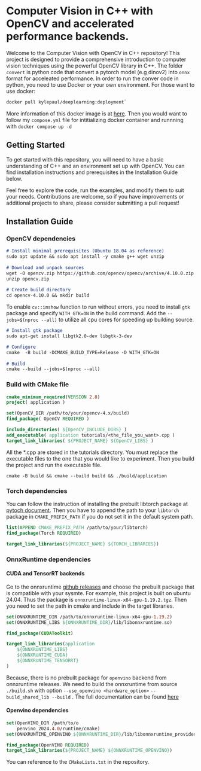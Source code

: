 # Computer Vision in C++ with OpenCV and accelerated performance backends.
Welcome to the Computer Vision with OpenCV in C++ repository! This project is designed to provide a comprehensive introduction to computer vision techniques using the powerful OpenCV library in C++. The folder `convert` is python code that convert a pytorch model (e.g dinov2) into `onnx` format for acceleated performance. In order to run the conver code in python, you need to use Docker or your own environment. For those want to use docker:

```bash
docker pull kylepaul/deeplearning:deployment`
```

More information of this docker image is at [here](`https://hub.docker.com/repository/docker/kylepaul/deeplearning/tags`). Then you would want to follow my `compose.yml` file for intitializing docker container and runnning with `docker compose up -d`

## Getting Started
To get started with this repository, you will need to have a basic understanding of C++ and an environment set up with OpenCV. You can find installation instructions and prerequisites in the Installation Guide below.

Feel free to explore the code, run the examples, and modify them to suit your needs. Contributions are welcome, so if you have improvements or additional projects to share, please consider submitting a pull request!

## Installation Guide

### OpenCV dependencies
```md
# Install minimal prerequisites (Ubuntu 18.04 as reference)
sudo apt update && sudo apt install -y cmake g++ wget unzip
 
# Download and unpack sources
wget -O opencv.zip https://github.com/opencv/opencv/archive/4.10.0.zip
unzip opencv.zip
 
# Create build directory
cd opencv-4.10.0 && mkdir build 
```

To enable `cv::imshow` function to run without errors, you need to install `gtk` package and specify `WITH_GTK=ON` in the build command. Add the `--jobs=$(nproc --all)` to utilize all cpu cores for speeding up building source.
```md
# Install gtk package
sudo apt-get install libgtk2.0-dev libgtk-3-dev

# Configure
cmake  -B build -DCMAKE_BUILD_TYPE=Release -D WITH_GTK=ON
 
# Build
cmake --build --jobs=$(nproc --all)
```

### Build with CMake file
```cmake
cmake_minimum_required(VERSION 2.8)
project( application )

set(OpenCV_DIR /path/to/your/opencv-4.x/build)
find_package( OpenCV REQUIRED )

include_directories( ${OpenCV_INCLUDE_DIRS} )
add_executable( application tutorials/<the_file_you_want>.cpp )
target_link_libraries( ${PROJECT_NAME} ${OpenCV_LIBS} )
```

All the *.cpp are stored in the tutorials directory. You must replace the executable files to the one that you would like to experiment. Then you build the project and run the executable file.
```
cmake -B build && cmake --build build && ./build/application
```

### Torch dependencies
You can follow the instruction of installing the prebuilt libtorch package at [pytoch document](https://pytorch.org/cppdocs/installing.html). Then you have to append the path to your `libtorch` package in `CMAKE_PREFIX_PATH` if you do not set it in the default system path.

```cmake
list(APPEND CMAKE_PREFIX_PATH /path/to/your/libtorch)
find_package(Torch REQUIRED)

target_link_libraries(${PROJECT_NAME} ${TORCH_LIBRARIES})
```

### OnnxRuntime dependencies
#### CUDA and TensorRT backends
Go to the onnxruntime [github releases](https://github.com/microsoft/onnxruntime/releases/tag/v1.19.2) and choose the prebuilt package that is compatible with your sysmte. For example, this project is built on ubuntu 24.04. Thus the package is `onnxruntime-linux-x64-gpu-1.19.2.tgz`. Then you need to set the path in cmake and include in the target libraries.
```cmake
set(ONNXRUNTIME_DIR /path/to/onnxruntime-linux-x64-gpu-1.19.2)
set(ONNXRUNTIME_LIBS ${ONNXRUNTIME_DIR}/lib/libonnxruntime.so)

find_package(CUDAToolkit)

target_link_libraries(application 
    ${ONNXRUNTIME_LIBS} 
    ${ONNXRUNTIME_CUDA}
    ${ONNXRUNTIME_TENSORRT}
)
```

Because, there is no prebuilt package for `openvino` backend from onnxruntime releases. We need to build the onnxruntime from source `./build.sh` with option `--use_openvino <hardware_option>` `--build_shared_lib --build` . The full documentation can be found [here](https://onnxruntime.ai/docs/build/eps.html#openvino)
#### Openvino dependencies
```cmake
set(OpenVINO_DIR /path/to/o
    penvino_2024.4.0/runtime/cmake)
set(ONNXRUNTIME_OPENVINO ${ONNXRUNTIME_DIR}/lib/libonnxruntime_providers_openvino.so)

find_package(OpenVINO REQUIRED)
target_link_libraries(${PROJECT_NAME} ${ONNXRUNTIME_OPENVINO})
```

You can reference to the `CMakeLists.txt` in the repository.